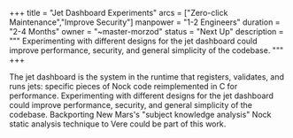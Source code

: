 +++
title = "Jet Dashboard Experiments"
arcs = ["Zero-click Maintenance","Improve Security"]
manpower = "1-2 Engineers"
duration = "2-4 Months"
owner = "~master-morzod"
status = "Next Up"
description = """
Experimenting with different designs for the jet dashboard could improve performance, security, and general simplicity of the codebase.
"""
+++

The jet dashboard is the system in the runtime that registers, validates, and runs jets: specific pieces of Nock code reimplemented in C for performance.  Experimenting with different designs for the jet dashboard could improve performance, security, and general simplicity of the codebase.  Backporting New Mars's "subject knowledge analysis" Nock static analysis technique to Vere could be part of this work.
